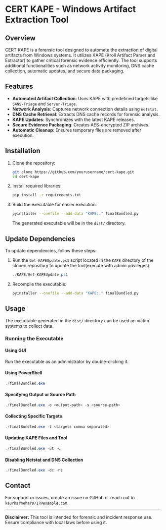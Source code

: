# CERT KAPE - Windows Artifact Extraction Tool

## Overview
CERT KAPE is a forensic tool designed to automate the extraction of digital artifacts from Windows systems. It utilizes KAPE (Kroll Artifact Parser and Extractor) to gather critical forensic evidence efficiently. The tool supports additional functionalities such as network activity monitoring, DNS cache collection, automatic updates, and secure data packaging.

## Features
- **Automated Artifact Collection**: Uses KAPE with predefined targets like `SANS-Triage` and `Server-Triage`.
- **Network Analysis**: Captures network connection details using `netstat`.
- **DNS Cache Retrieval**: Extracts DNS cache records for forensic analysis.
- **KAPE Updates**: Synchronizes with the latest KAPE releases.
- **Secure Evidence Packaging**: Creates AES-encrypted ZIP archives.
- **Automatic Cleanup**: Ensures temporary files are removed after execution.

## Installation
1. Clone the repository:
   ```bash
   git clone https://github.com/yourusername/cert-kape.git
   cd cert-kape
   ```
2. Install required libraries:
   ```bash
   pip install -r requirements.txt
   ```
3. Build the executable for easier execution:
   ```bash
   pyinstaller --onefile --add-data "KAPE:." finalBundled.py
   ```
   The generated executable will be in the `dist/` directory.

## Update Dependencies
To update dependencies, follow these steps:
1. Run the `Get-KAPEUpdate.ps1` script located in the `KAPE` directory of the cloned repository to update the tool(execute with admin privileges):
   ```powershell
   ./KAPE/Get-KAPEUpdate.ps1
   ```
2. Recompile the executable:
   ```bash
   pyinstaller --onefile --add-data "KAPE:." finalBundled.py
   ```

## Usage
The executable generated in the `dist/` directory can be used on victim systems to collect data.

### Running the Executable
#### Using GUI
Run the executable as an administrator by double-clicking it.

#### Using PowerShell
```powershell
./finalBundled.exe
```

#### Specifying Output or Source Path
```powershell
./finalBundled.exe -o <output-path> -s <source-path>
```

#### Collecting Specific Targets
```powershell
./finalBundled.exe -t <targets comma separated>
```

#### Updating KAPE Files and Tool
```powershell
./finalBundled.exe -ut -u
```

#### Disabling Netstat and DNS Collection
```powershell
./finalBundled.exe -dc -ns
```

## Contact
For support or issues, create an issue on GitHub or reach out to `kaurharmehar9717@example.com`.

---
**Disclaimer:** This tool is intended for forensic and incident response use. Ensure compliance with local laws before using it.

